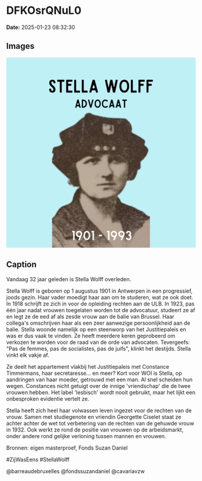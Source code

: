 # DFKOsrQNuL0

**Date:** 2025-01-23 08:32:30

## Images

![Image](../images/DFKOsrQNuL0_0.webp)

## Caption

Vandaag 32 jaar geleden is Stella Wolff overleden. 

Stella Wolff is geboren op 1 augustus 1901 in Antwerpen in een progressief, joods gezin. Haar vader moedigt haar aan om te studeren, wat ze ook doet. In 1918 schrijft ze zich in voor de opleiding rechten aan de ULB. In 1923, pas één jaar nadat vrouwen toegelaten worden tot de advocatuur, studeert ze af en legt ze de eed af als zesde vrouw aan de balie van Brussel. Haar collega's omschrijven haar als een zeer aanwezige persoonlijkheid aan de balie. Stella woonde namelijk op een steenworp van het Justitiepaleis en was er dus vaak te vinden. Ze heeft meerdere keren geprobeerd om verkozen te worden voor de raad van de orde van advocaten. Tevergeefs: "Pas de femmes, pas de socialistes, pas de juifs", klinkt het destijds. Stella vinkt elk vakje af. 

Ze deelt het appartement vlakbij het Justitiepaleis met Constance Timmermans, haar secretaresse... en meer? Kort voor WOI is Stella, op aandringen van haar moeder, getrouwd met een man. Al snel scheiden hun wegen. Constances nicht getuigt over de innige 'vriendschap' die de twee vrouwen hebben. Het label 'lesbisch' wordt nooit gebruikt, maar het lijkt een onbesproken evidentie vertelt ze.

Stella heeft zich heel haar volwassen leven ingezet voor de rechten van de vrouw. Samen met studiegenote en vriendin Georgette Ciselet staat ze achter achter de wet tot verbetering van de rechten van de gehuwde vrouw in 1932. Ook werkt ze rond de positie van vrouwen op de arbeidsmarkt, onder andere rond gelijke verloning tussen mannen en vrouwen. 

Bronnen: eigen masterproef, Fonds Suzan Daniel

#ZijWasEens #StellaWolff

@barreaudebruxelles @fondssuzandaniel @cavariavzw

